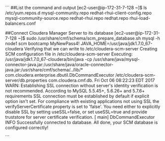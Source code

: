 ´´´
##List the command and output
	[ec2-user@ip-172-31-7-128 ~]$ ls /etc/yum.repos.d
	mysql-community.repo         redhat-rhui-client-config.repo
	mysql-community-source.repo  redhat-rhui.repo
	redhat.repo                  rhui-load-balancers.conf

##Connect Cloudera Manager Server to its database
	[ec2-user@ip-172-31-7-128 ~]$ sudo /usr/share/cmf/schema/scm_prepare_database.sh mysql -h node1 scm bootcamp MyNewPass4!
	JAVA_HOME=/usr/java/jdk1.7.0_67-cloudera
	Verifying that we can write to /etc/cloudera-scm-server
	Creating SCM configuration file in /etc/cloudera-scm-server
	Executing:  /usr/java/jdk1.7.0_67-cloudera/bin/java -cp /usr/share/java/mysql-connector-java.jar:/usr/share/java/oracle-connector-java.jar:/usr/share/cmf/schema/../lib/* com.cloudera.enterprise.dbutil.DbCommandExecutor /etc/cloudera-scm-server/db.properties com.cloudera.cmf.db.
	Fri Oct 06 08:22:23 EDT 2017 WARN: Establishing SSL connection without server's identity verification is not recommended. According to MySQL 5.5.45+, 5.6.26+ and 5.7.6+ requirements SSL connection must be established by default if explicit option isn't set. For compliance with existing applications not using SSL the verifyServerCertificate property is set to 'false'. You need either to explicitly disable SSL by setting useSSL=false, or set useSSL=true and provide truststore for server certificate verification.
	[                          main] DbCommandExecutor              INFO  Successfully connected to database.
	All done, your SCM database is configured correctly!




´´´
